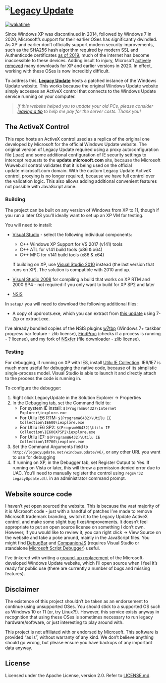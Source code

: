 # [<img src="https://legacyupdate.net/socialbanner.png" alt="Legacy Update">](http://legacyupdate.net/)

[![wakatime](https://wakatime.com/badge/github/kirb/LegacyUpdate.svg)](https://wakatime.com/badge/github/kirb/LegacyUpdate)

Since Windows XP was discontinued in 2014, followed by Windows 7 in 2020, Microsoft’s support for their earlier OSes has significantly dwindled. As XP and earlier don’t officially support modern security improvements, such as the SHA256 hash algorithm required by modern SSL and Authenticode certificates [as of 2019](https://support.microsoft.com/en-us/topic/2019-sha-2-code-signing-support-requirement-for-windows-and-wsus-64d1c82d-31ee-c273-3930-69a4cde8e64f), much of the internet has become inaccessible to these devices. Adding insult to injury, Microsoft [actively removed](https://techcommunity.microsoft.com/t5/windows-it-pro-blog/sha-1-windows-content-to-be-retired-august-3-2020/ba-p/1544373) many downloads for XP and earlier versions in 2020. In effect, working with these OSes is now incredibly difficult.

To address this, [**Legacy Update**](https://legacyupdate.net/) hosts a patched instance of the Windows Update website. This works because the original Windows Update website simply accesses an ActiveX control that connects to the Windows Update service running on your computer.

> *If this website helped you to update your old PCs, please consider [leaving a tip](https://github.com/sponsors/kirb) to help me pay for the server costs. Thank you!*

## The ActiveX Control
This repo hosts an ActiveX control used as a replica of the original one developed by Microsoft for the official Windows Update website. The original version of Legacy Update required using a proxy autoconfiguration file (.pac) and some additional configuration of IE security settings to intercept requests to the **update.microsoft.com** site, because the Microsoft Wuweb.dll control validates that it is being used on the official update.microsoft.com domain. With the custom Legacy Update ActiveX control, proxying is no longer required, because we have full control over the validation logic. This also allows adding additional convenient features not possible with JavaScript alone.

### Building
The project can be built on any version of Windows from XP to 11, though if you run a later OS you’ll ideally want to set up an XP VM for testing.

You will need to install:

* [Visual Studio](https://visualstudio.microsoft.com/vs/) - select the following individual components:
	* C++ Windows XP Support for VS 2017 (v141) tools
	* C++ ATL for v141 build tools (x86 & x64)
	* C++ MFC for v141 build tools (x86 & x64)

	If building on XP, use [Visual Studio 2010](https://my.visualstudio.com/Downloads?q=Visual%20Studio%202010&pgroup=) instead (the last version that runs on XP). The solution is compatible with 2010 and up.
* [Visual Studio 2008](https://my.visualstudio.com/Downloads?q=Visual%20Studio%20Express%202008%20with%20Service%20Pack%201&pgroup=) for compiling a build that works on XP RTM and 2000 SP4 - not required if you only want to build for XP SP2 and later
* [NSIS](https://nsis.sourceforge.io/)

In `setup/` you will need to download the following additional files:

* A copy of updroots.exe, which you can extract from [this update](http://download.windowsupdate.com/d/msdownload/update/software/secu/2015/03/rvkroots_3f2ce4676450c06f109b5b4e68bec252873ccc21.exe) using 7-Zip or extract.exe.

I’ve already bundled copies of the NSIS plugins [w7tbp](https://nsis.sourceforge.io/TaskbarProgress_plug-in) (Windows 7+ taskbar progress bar feature - zlib license), [FindProc](https://nsis.sourceforge.io/FindProcDLL_plug-in) (checks if a process is running - ? license), and my fork of [NSxfer](https://github.com/kirb/nsis-nsxfer) (file downloader - zlib license).

### Testing
For debugging, if running on XP with IE8, install [Utilu IE Collection](https://www.utilu.com/iecollection/). IE6/IE7 is much more useful for debugging the native code, because of its simplistic single-process model. Visual Studio is able to launch it and directly attach to the process the code is running in.

To configure the debugger:

1. Right click LegacyUpdate in the Solution Explorer &rarr; Properties
2. In the Debugging tab, set the Command field to:
	* For system IE install: `$(ProgramW6432)\Internet Explorer\iexplore.exe`
	* For Utilu IE6 RTM: `$(ProgramW6432)\Utilu IE Collection\IE600\iexplore.exe`
	* For Utilu IE6 SP2: `$(ProgramW6432)\Utilu IE Collection\IE600XPSP2\iexplore.exe`
	* For Utilu IE7: `$(ProgramW6432)\Utilu IE Collection\IE700\iexplore.exe`
3. Set the Command Arguments field to `http://legacyupdate.net/windowsupdate/v6/`, or any other URL you want to use for debugging
4. If running on XP, in the Debugger tab, set Register Output to Yes.
	If running on Vista or later, this will throw a permission denied error due to UAC. You’ll need to manually register the control using `regsvr32 LegacyUpdate.dll` in an administrator command prompt.

## Website source code
I haven’t yet open sourced the website. This is because the vast majority of it is Microsoft code - just with a handful of patches I’ve made to remove Microsoft trademark branding, switch it to the Legacy Update ActiveX control, and make some slight bug fixes/improvements. It doesn’t feel appropriate to put an open source license on something I don’t own. However, if you would like to review it, you can right click &rarr; View Source on the website and take a poke around, mainly in the JavaScript files. You might find [DebugBar](https://www.debugbar.com/download.php) and [CompanionJS](https://www.my-debugbar.com/wiki/CompanionJS/HomePage) (requires Visual Studio or standalone [Microsoft Script Debugger](https://web.archive.org/web/20131113042519/http://download.microsoft.com/download/7/7/d/77d8df05-6fbc-4718-a319-be14317a6811/scd10en.exe)) useful.

I’ve tinkered with writing a [ground-up replacement](https://twitter.com/hbkirb/status/1584537446716350466) of the Microsoft-developed Windows Update website, which I’ll open source when I feel it’s ready for public use (there are currently a number of bugs and missing features).

## Disclaimer
The existence of this project shouldn’t be taken as an endorsement to continue using unsupported OSes. You should stick to a supported OS such as Windows 10 or 11 (or, try Linux?!). However, this service exists anyway in recognition that using these OSes is sometimes necessary to run legacy hardware/software, or just interesting to play around with.

This project is not affiliated with or endorsed by Microsoft. This software is provided “as is”, without warranty of any kind. We don’t believe anything should go wrong, but please ensure you have backups of any important data anyway.

## License
Licensed under the Apache License, version 2.0. Refer to [LICENSE.md](https://github.com/kirb/LegacyUpdate/blob/main/LICENSE.md).
